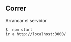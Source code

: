 ## Correr

Arrancar el servidor

```Iniciar el servidor
$  npm start
ir a http://localhost:3000/
```
